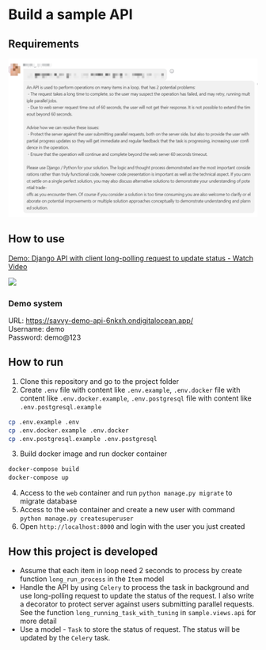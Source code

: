 # Build a sample API

## Requirements
![Requirements](./docs/requirement.png)

## How to use
<a href="https://www.loom.com/share/0054ec62aec8462dbb2f7ee22c12e1b4">
    <p>Demo: Django API with client long-polling request to update status - Watch Video</p>
    <img style="max-width:300px;" src="https://cdn.loom.com/sessions/thumbnails/0054ec62aec8462dbb2f7ee22c12e1b4-with-play.gif">
</a>

### Demo system
URL: https://savvy-demo-api-6nkxh.ondigitalocean.app/  
Username: demo  
Password: demo@123

## How to run
1. Clone this repository and go to the project folder
2. Create `.env` file with content like `.env.example`, `.env.docker` file with content like `.env.docker.example`, `.env.postgresql` file with content like `.env.postgresql.example`
```bash
cp .env.example .env
cp .env.docker.example .env.docker
cp .env.postgresql.example .env.postgresql
```
   
3. Build docker image and run docker container
```bash
docker-compose build
docker-compose up
```
4. Access to the `web` container and run `python manage.py migrate` to migrate database
5. Access to the `web` container and create a new user with command `python manage.py createsuperuser`
6. Open `http://localhost:8000` and login with the user you just created

## How this project is developed
* Assume that each item in loop need 2 seconds to process by create function `long_run_process` in the `Item` model
* Handle the API by using `Celery` to process the task in background and use long-polling request to update the status of the request. I also write a decorator to protect server against users submitting parallel requests. See the function `long_running_task_with_tuning` in `sample.views.api` for more detail
* Use a model - `Task` to store the status of request. The status will be updated by the `Celery` task. 
